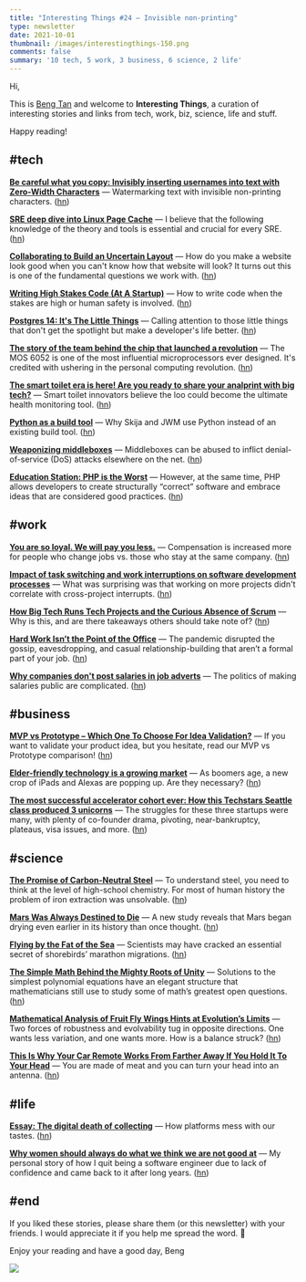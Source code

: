 ```yaml
---
title: "Interesting Things #24 — Invisible non-printing"
type: newsletter
date: 2021-10-01
thumbnail: /images/interestingthings-150.png
comments: false
summary: '10 tech, 5 work, 3 business, 6 science, 2 life'
---
```



Hi,

This is [Beng Tan](https://bengtan.com/about/) and welcome to **Interesting Things**, a curation of interesting stories and links from tech, work, biz, science, life and stuff.

Happy reading!


## #tech

**[Be careful what you copy: Invisibly inserting usernames into text with Zero-Width Characters](https://medium.com/@umpox/be-careful-what-you-copy-invisibly-inserting-usernames-into-text-with-zero-width-characters-18b4e6f17b66?utm_source=bengtan.com/interesting-things/024)** — Watermarking text with invisible non-printing characters. ([hn](https://news.ycombinator.com/item?id=28626194))

**[SRE deep dive into Linux Page Cache](https://biriukov.dev/docs/page-cache/0-linux-page-cache-for-sre/?utm_source=bengtan.com/interesting-things/024)** — I believe that the following knowledge of the theory and tools is essential and crucial for every SRE. ([hn](https://news.ycombinator.com/item?id=28614049))

**[Collaborating to Build an Uncertain Layout](https://engineering.squarespace.com/blog/2021/collaborating-to-build-an-uncertain-layout?utm_source=bengtan.com/interesting-things/024)** — How do you make a website look good when you can't know how that website will look? It turns out this is one of the fundamental questions we work with. ([hn](https://news.ycombinator.com/item?id=28619870))

**[Writing High Stakes Code (At A Startup)](https://www.cobaltrobotics.com/writing-high-stakes-code-at-a-startup/?utm_source=bengtan.com/interesting-things/024)** — How to write code when the stakes are high or human safety is involved. ([hn](https://news.ycombinator.com/item?id=28631304))

**[Postgres 14: It's The Little Things](https://blog.crunchydata.com/blog/postgres-14-its-the-little-things?utm_source=bengtan.com/interesting-things/024)** — Calling attention to those little things that don't get the spotlight but make a developer's life better. ([hn](https://news.ycombinator.com/item?id=28609311))

**[The story of the team ​behind the chip that launched a revolution](https://www.team6502.org/?utm_source=bengtan.com/interesting-things/024)** — The MOS 6052 is one of the most influential microprocessors ever designed. It's credited with ushering in the personal computing revolution. ([hn](https://news.ycombinator.com/item?id=28611235))

**[The smart toilet era is here! Are you ready to share your analprint with big tech?](https://www.theguardian.com/lifeandstyle/2021/sep/23/the-smart-toilet-era-is-here-are-you-ready-to-share-your-analprint-with-big-tech?utm_source=bengtan.com/interesting-things/024)** — Smart toilet innovators believe the loo could become the ultimate health monitoring tool. ([hn](https://news.ycombinator.com/item?id=28627807))

**[Python as a build tool](https://tonsky.me/blog/python-build/?utm_source=bengtan.com/interesting-things/024)** — Why Skija and JWM use Python instead of an existing build tool. ([hn](https://news.ycombinator.com/item?id=28635094))

**[Weaponizing middleboxes](https://lwn.net/SubscriberLink/869842/f4ae2a41b6deeba0/?utm_source=bengtan.com/interesting-things/024)** — Middleboxes can be abused to inflict denial-of-service (DoS) attacks elsewhere on the net. ([hn](https://news.ycombinator.com/item?id=28609480))

**[Education Station: PHP is the Worst](https://www.phparch.com/2021/09/education-station-php-is-the-worst/?utm_source=bengtan.com/interesting-things/024)** — However, at the same time, PHP allows developers to create structurally “correct” software and embrace ideas that are considered good practices. ([hn](https://news.ycombinator.com/item?id=28620637))


## #work

**[You are so loyal. We will pay you less.](https://demando.se/blogg/post/you-are-so-loyal.-we-will-pay-you-less./?utm_source=bengtan.com/interesting-things/024)** — Compensation is increased more for people who change jobs vs. those who stay at the same company. ([hn](https://news.ycombinator.com/item?id=28636368))

**[Impact of task switching and work interruptions on software development processes](https://neverworkintheory.org/2021/09/19/impact-of-task-switching-and-work-interruptions.html?utm_source=bengtan.com/interesting-things/024)** — What was surprising was that working on more projects didn't correlate with cross-project interrupts. ([hn](https://news.ycombinator.com/item?id=28613757))

**[How Big Tech Runs Tech Projects and the Curious Absence of Scrum](https://blog.pragmaticengineer.com/project-management-at-big-tech/?utm_source=bengtan.com/interesting-things/024)** — Why is this, and are there takeaways others should take note of? ([hn](https://news.ycombinator.com/item?id=28655123))

**[Hard Work Isn’t the Point of the Office](https://www.theatlantic.com/ideas/archive/2021/09/offices-microsoft-study-out-group-connections/620137/?utm_source=bengtan.com/interesting-things/024)** — The pandemic disrupted the gossip, eavesdropping, and casual relationship-building that aren’t a formal part of your job. ([hn](https://news.ycombinator.com/item?id=28605604))

**[Why companies don't post salaries in job adverts](https://www.bbc.com/worklife/article/20210921-why-companies-dont-post-salaries-in-job-adverts?utm_source=bengtan.com/interesting-things/024)** — The politics of making salaries public are complicated. ([hn](https://news.ycombinator.com/item?id=28666374))


## #business

**[MVP vs Prototype – Which One To Choose For Idea Validation?](https://pagepro.co/blog/mvp-vs-prototype/?utm_source=bengtan.com/interesting-things/024)** — If you want to validate your product idea, but you hesitate, read our MVP vs Prototype comparison! ([hn](https://news.ycombinator.com/item?id=28661684))

**[Elder-friendly technology is a growing market](https://www.vox.com/the-goods/22689802/elder-friendly-technology-grandpad-jitterbug-old-people-tablets?utm_source=bengtan.com/interesting-things/024)** — As boomers age, a new crop of iPads and Alexas are popping up. Are they necessary? ([hn](https://news.ycombinator.com/item?id=28656844))

**[The most successful accelerator cohort ever: How this Techstars Seattle class produced 3 unicorns](https://www.geekwire.com/2021/successful-accelerator-cohort-ever-techstars-seattle-class-produced-3-unicorns/?utm_source=bengtan.com/interesting-things/024)** — The struggles for these three startups were many, with plenty of co-founder drama, pivoting, near-bankruptcy, plateaus, visa issues, and more. ([hn](https://news.ycombinator.com/item?id=28634562))


## #science

**[The Promise of Carbon-Neutral Steel](https://www.newyorker.com/news/annals-of-a-warming-planet/the-promise-of-carbon-neutral-steel?utm_source=bengtan.com/interesting-things/024)** — To understand steel, you need to think at the level of high-school chemistry. For most of human history the problem of iron extraction was unsolvable. ([hn](https://news.ycombinator.com/item?id=28658702))

**[Mars Was Always Destined to Die](https://time.com/6100276/mars-water-loss/?utm_source=bengtan.com/interesting-things/024)** — A new study reveals that Mars began drying even earlier in its history than once thought. ([hn](https://news.ycombinator.com/item?id=28611202))

**[Flying by the Fat of the Sea](https://www.hakaimagazine.com/features/flying-by-the-fat-of-the-sea/?utm_source=bengtan.com/interesting-things/024)** — Scientists may have cracked an essential secret of shorebirds’ marathon migrations. ([hn](https://news.ycombinator.com/item?id=28657815))

**[The Simple Math Behind the Mighty Roots of Unity](https://www.quantamagazine.org/the-simple-math-behind-the-mighty-roots-of-unity-20210923/?utm_source=bengtan.com/interesting-things/024)** — Solutions to the simplest polynomial equations have an elegant structure that mathematicians still use to study some of math’s greatest open questions. ([hn](https://news.ycombinator.com/item?id=28650737))

**[Mathematical Analysis of Fruit Fly Wings Hints at Evolution’s Limits](https://www.quantamagazine.org/mathematical-analysis-of-fruit-fly-wings-hints-at-evolutions-limits-20210920/?utm_source=bengtan.com/interesting-things/024)** — Two forces of robustness and evolvability tug in opposite directions. One wants less variation, and one wants more. How is a balance struck? ([hn](https://news.ycombinator.com/item?id=28655630))

**[This Is Why Your Car Remote Works From Farther Away If You Hold It To Your Head](https://jalopnik.com/this-is-why-your-car-remote-works-from-farther-away-if-1847726695?utm_source=bengtan.com/interesting-things/024)** — You are made of meat and you can turn your head into an antenna. ([hn](https://news.ycombinator.com/item?id=28622906))


## #life

**[Essay: The digital death of collecting](https://kylechayka.substack.com/p/essay-the-digital-death-of-collecting?utm_source=bengtan.com/interesting-things/024)** — How platforms mess with our tastes. ([hn](https://news.ycombinator.com/item?id=28668265))

**[Why women should always do what we think we are not good at](https://medium.com/@maimai816/why-women-should-always-do-what-we-think-we-are-not-good-at-e228e306ae08?utm_source=bengtan.com/interesting-things/024)** — My personal story of how I quit being a software engineer due to lack of confidence and came back to it after long years. ([hn](https://news.ycombinator.com/item?id=28656352))


## #end

If you liked these stories, please share them (or this newsletter) with your friends. I would appreciate it if you help me spread the word. 🙏

Enjoy your reading and have a good day,
Beng

![](https://bengtan.com/images/portrait-40.png)

